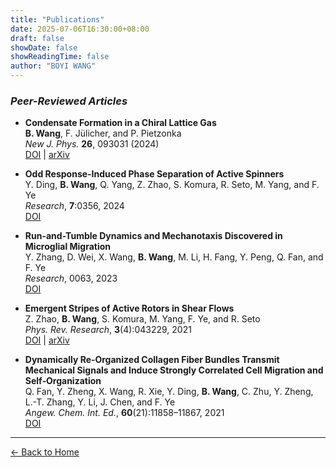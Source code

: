 ```yaml
---
title: "Publications"
date: 2025-07-06T16:30:00+08:00
draft: false
showDate: false
showReadingTime: false
author: "BOYI WANG"
---
```

### *Peer-Reviewed Articles*

- **Condensate Formation in a Chiral Lattice Gas**  
  **B. Wang**, F. Jülicher, and P. Pietzonka  
  *New J. Phys.* **26**, 093031 (2024)  
  [DOI](https://doi.org/10.1088/1367-2630/ad7490) | [arXiv](https://arxiv.org/abs/2406.11807)

- **Odd Response-Induced Phase Separation of Active Spinners**  
  Y. Ding, **B. Wang**, Q. Yang, Z. Zhao, S. Komura, R. Seto, M. Yang, and F. Ye  
  *Research*, **7**:0356, 2024  
  [DOI](https://doi.org/10.34133/research.0356)

- **Run-and-Tumble Dynamics and Mechanotaxis Discovered in Microglial Migration**  
  Y. Zhang, D. Wei, X. Wang, **B. Wang**, M. Li, H. Fang, Y. Peng, Q. Fan, and F. Ye  
  *Research*, 0063, 2023  
  [DOI](https://doi.org/10.34133/research.0063)

- **Emergent Stripes of Active Rotors in Shear Flows**  
  Z. Zhao, **B. Wang**, S. Komura, M. Yang, F. Ye, and R. Seto  
  *Phys. Rev. Research*, **3**(4):043229, 2021  
  [DOI](https://doi.org/10.1103/PhysRevResearch.3.043229) | [arXiv](https://arxiv.org/abs/2106.15871)

- **Dynamically Re‐Organized Collagen Fiber Bundles Transmit Mechanical Signals and Induce Strongly Correlated Cell Migration and Self‐Organization**  
  Q. Fan, Y. Zheng, X. Wang, R. Xie, Y. Ding, **B. Wang**, C. Zhu, Y. Zheng, L.-T. Zhang, Y. Li, J. Chen, and F. Ye  
  *Angew. Chem. Int. Ed.*, **60**(21):11858–11867, 2021  
  [DOI](https://doi.org/10.1002/anie.202016084) 



---

[← Back to Home](/)


